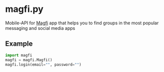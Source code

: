 # magfi.py
Mobile-API for [Magfi](https://magfi.co) app that helps you to find groups in the most popular messaging and social media apps

## Example
```python
import magfi
magfi = magfi.Magfi()
magfi.login(email="", password="")
```
